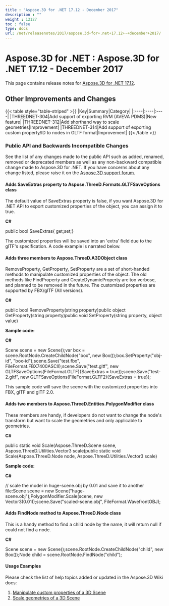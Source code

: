 ```yaml
---
title : "Aspose.3D for .NET 17.12 - December 2017" 
description : "" 
weight : 12127 
toc : false
type: docs
url: /net/releasenotes/2017/aspose.3d+for+.net+17.12+-+december+2017/
---
```


# Aspose.3D for .NET : Aspose.3D for .NET 17.12 - December 2017


This page contains release notes for [Aspose.3D for .NET 17.12](https://www.nuget.org/packages/Aspose.3D/17.12.0).

## Other Improvements and Changes

{{< table style="table-striped" >}}
|Key|Summary|Category|
|:----|:----|:----|
|THREEDNET-304|Add support of exporting RVM (AVEVA PDMS)|New feature|
|THREEDNET-312|Add shorthand way to scale geometries|Improvement|
|THREEDNET-314|Add support of exporting custom property/ID to nodes in GLTF format|Improvement|
{{< /table >}}

### Public API and Backwards Incompatible Changes

See the list of any changes made to the public API such as added, renamed, removed or deprecated members as well as any non-backward compatible change made to Aspose.3D for .NET. If you have concerns about any change listed, please raise it on the [Aspose.3D support forum](http://www.aspose.com/community/forums/aspose.3d-product-family/535/showforum.aspx).

#### Adds SaveExtras property to Aspose.ThreeD.Formats.GLTFSaveOptions class

The default value of SaveExtras property is false, if you want Aspose.3D for .NET API to export customized properties of the object, you can assign it to true.

**C#**

public bool SaveExtras{ get;set;}

The customized properties will be saved into an 'extra' field due to the glTF's specification. A code example is narrated below.

#### Adds three members to Aspose.ThreeD.A3DObject class

RemoveProperty, GetProperty, SetProperty are a set of short-handed methods to manipulate customized properties of the object. The old methods like FindProperty and CreateDynamicProperty are too verbose, and planned to be removed in the future. The customized properties are supported by FBX/glTF (All versions).

**C#**

public bool RemoveProperty(string property)public object GetProperty(string property)public void SetProperty(string property, object value)

**Sample code:**

**C#**

Scene scene = new Scene();var box = scene.RootNode.CreateChildNode("box", new Box());box.SetProperty("obj-id", "box-id");scene.Save("test.fbx", FileFormat.FBX7400ASCII);scene.Save("test.gltf", new GLTFSaveOptions(FileFormat.GLTF){SaveExtras = true});scene.Save("test-2.gltf", new GLTFSaveOptions(FileFormat.GLTF2){SaveExtras = true});

This sample code will save the scene with the customized properties into FBX, glTF and glTF 2.0.

#### Adds two members to Aspose.ThreeD.Entities.PolygonModifier class

These members are handy, if developers do not want to change the node's transform but want to scale the geometries and only applicable to geometries.

**C#**

public static void Scale(Aspose.ThreeD.Scene scene, Aspose.ThreeD.Utilities.Vector3 scale)public static void Scale(Aspose.ThreeD.Node node, Aspose.ThreeD.Utilities.Vector3 scale)

**Sample code:**

**C#**

// scale the model in huge-scene.obj by 0.01 and save it to another file:Scene scene = new Scene("huge-scene.obj");PolygonModifier.Scale(scene, new Vector3(0.01));scene.Save("scaled-scene.obj", FileFormat.WavefrontOBJ);

#### Adds FindNode method to Aspose.ThreeD.Node class

This is a handy method to find a child node by the name, it will return null if could not find a node.

**C#**

Scene scene = new Scene();scene.RootNode.CreateChildNode("child", new Box());Node child = scene.RootNode.FindNode("child");

#### Usage Examples

Please check the list of help topics added or updated in the Aspose.3D Wiki docs:

1.  [Manipulate custom properties of a 3D Scene](https://docs2.aspose.com/3d/net/developerguide/3dobjects/manipulate+custom+properties+of+a+3d+scene)
2.  [Scale geometries of a 3D Scene](https://docs2.aspose.com/3d/net/developerguide/geometry/scale+geometries+of+a+3d+scene)

